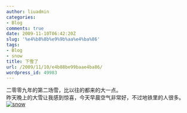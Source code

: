 ```yaml
---
author: liuadmin
categories:
- Blog
comments: true
date: 2009-11-10T06:42:20Z
slug: '%e4%b8%8b%e9%9b%aa%e4%ba%86'
tags:
- Blog
- snow
title: 下雪了
url: /2009/11/10/e4b88be99baae4ba86/
wordpress_id: 49983
---
```


二零零九年的第二场雪，比以往的都来的大一点。<br />昨天晚上的大雪让我感到惊喜，今天早晨空气非常好，不过地铁里的人很多。<br />[![snow](http://farm3.static.flickr.com/2581/4092220868_4a9c0c2273_o.jpg)](http://www.flickr.com/photos/liumartin/4092220868/)
